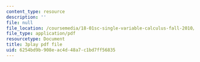 ```yaml
---
content_type: resource
description: ''
file: null
file_location: /coursemedia/18-01sc-single-variable-calculus-fall-2010/6254bd9b908eac4d48a7c1bd7ff56835_PNTnmH6jsRI.pdf
file_type: application/pdf
resourcetype: Document
title: 3play pdf file
uid: 6254bd9b-908e-ac4d-48a7-c1bd7ff56835
---
```

